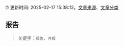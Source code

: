 :alarm_clock: 更新时间: 2025-02-17 15:38:12。[文章来源](/README.md)、[文章分类](/TAGS.md)

## 报告


> 关键字：`报告`、`月报`



